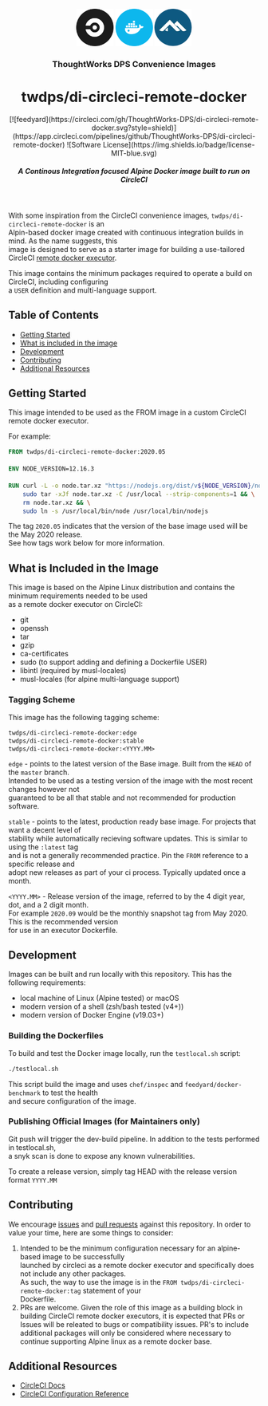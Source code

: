 <div align="center">
	<p>
		<img alt="CircleCI Logo" src="https://raw.githubusercontent.com/ThoughtWorks-DPS/di-circleci-remote-docker/master/img/circle-circleci.svg?sanitize=true" width="75" />
		<img alt="Docker Logo" src="https://raw.githubusercontent.com/ThoughtWorks-DPS/di-circleci-remote-docker/master/img/circle-docker.svg?sanitize=true" width="75" />
		<img alt="Ubuntu Logo" src="https://raw.githubusercontent.com/ThoughtWorks-DPS/di-circleci-remote-docker/master/img/alpine.png?sanitize=true" width="75" />
	</p>
  <h3>ThoughtWorks DPS Convenience Images</h3>
  <h1>twdps/di-circleci-remote-docker</h1>
  [![feedyard](https://circleci.com/gh/ThoughtWorks-DPS/di-circleci-remote-docker.svg?style=shield)](https://app.circleci.com/pipelines/github/ThoughtWorks-DPS/di-circleci-remote-docker) ![Software License](https://img.shields.io/badge/license-MIT-blue.svg)  
  <h5>A Continous Integration focused Alpine Docker image built to run on CircleCI</h5>
</div>
<br />

With some inspiration from the CircleCI convenience images, `twdps/di-circleci-remote-docker` is an  
Alpin-based docker image created with continuous integration builds in mind. As the name suggests, this  
image is designed to serve as a starter image for building a use-tailored CircleCI [remote docker executor](https://circleci.com/docs/2.0/custom-images/#section=configuration).

This image contains the minimum packages required to operate a build on CircleCI, including configuring  
a `USER` definition and multi-language support.

## Table of Contents

- [Getting Started](#getting-started)
- [What is included in the image](#what-is-included-in-the-image)
- [Development](#development)
- [Contributing](#contributing)
- [Additional Resources](#additional-resources)

## Getting Started

This image intended to be used as the FROM image in a custom CircleCI remote docker executor.  

For example:

```Dockerfile
FROM twdps/di-circleci-remote-docker:2020.05

ENV NODE_VERSION=12.16.3

RUN curl -L -o node.tar.xz "https://nodejs.org/dist/v${NODE_VERSION}/node-v${NODE_VERSION}-linux-x64.tar.xz" && \
	sudo tar -xJf node.tar.xz -C /usr/local --strip-components=1 && \
	rm node.tar.xz && \
	sudo ln -s /usr/local/bin/node /usr/local/bin/nodejs
```

The tag `2020.05` indicates that the version of the base image used will be the May 2020 release.  
See how tags work below for more information.

## What is Included in the Image

This image is based on the Alpine Linux distribution and contains the minimum requirements needed to be used  
as a remote docker executor on CircleCI:  

- git
- openssh
- tar
- gzip
- ca-certificates
- sudo (to support adding and defining a Dockerfile USER)
- libintl (required by musl-locales)
- musl-locales (for alpine multi-language support)

### Tagging Scheme

This image has the following tagging scheme:

```
twdps/di-circleci-remote-docker:edge
twdps/di-circleci-remote-docker:stable
twdps/di-circleci-remote-docker:<YYYY.MM>
```

`edge` - points to the latest version of the Base image. Built from the `HEAD` of the `master` branch.  
Intended to be used as a testing version of the image with the most recent changes however not  
guaranteed to be all that stable and not recommended for production software.  

`stable` - points to the latest, production ready base image. For projects that want a decent level of  
stability while automatically recieving software updates. This is similar to using the `:latest` tag  
and is not a generally recommended practice. Pin the `FROM` reference to a specific release and  
adopt new releases as part of your ci process. Typically updated once a month.  

`<YYYY.MM>` - Release version of the image, referred to by the 4 digit year, dot, and a 2 digit month.  
For example `2020.09` would be the monthly snapshot tag from May 2020. This is the recommended version  
for use in an executor Dockerfile.  

## Development

Images can be built and run locally with this repository.
This has the following requirements:

- local machine of Linux (Alpine tested) or macOS
- modern version of a shell (zsh/bash tested (v4+))
- modern version of Docker Engine (v19.03+)

### Building the Dockerfiles

To build and test the Docker image locally, run the `testlocal.sh` script:

```bash
./testlocal.sh
```

This script build the image and uses `chef/inspec` and `feedyard/docker-benchmark` to test the health  
and secure configuration of the image.

### Publishing Official Images (for Maintainers only)

Git push will trigger the dev-build pipeline. In addition to the tests performed in testlocal.sh,  
a snyk scan is done to expose any known vulnerabilities.  

To create a release version, simply tag HEAD with the release version format `YYYY.MM`

## Contributing

We encourage [issues](https://github.com/twdps/di-circleci-remote-docker/issues) and [pull requests](https://github.com/twdps/di-circleci-remote-docker/pulls) against this repository. In order to value your time, here are some things to consider:

1. Intended to be the minimum configuration necessary for an alpine-based image to be successfully  
launched by circleci as a remote docker executor and specifically does not include any other packages.  
As such, the way to use the image is in the `FROM twdps/di-circleci-remote-docker:tag` statement of your  
Dockerfile.
1. PRs are welcome. Given the role of this image as a building block in building CircleCI remote docker executors, it is expected that PRs or Issues will be releated to bugs or compatibility issues. PR's to include additional packages will only be considered where necessary to continue supporting Alpine linux as a remote docker base. 


## Additional Resources

- [CircleCI Docs](https://circleci.com/docs/)  
- [CircleCI Configuration Reference](https://circleci.com/docs/2.0/configuration-reference/#section=configuration)  

